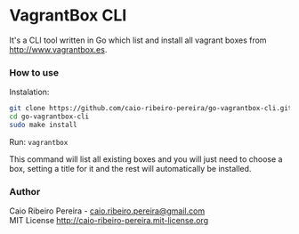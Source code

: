 # VagrantBox CLI

It's a CLI tool written in Go which list and install all vagrant boxes from http://www.vagrantbox.es.

### How to use

Instalation: 

``` bash
git clone https://github.com/caio-ribeiro-pereira/go-vagrantbox-cli.git
cd go-vagrantbox-cli
sudo make install
```

Run: `vagrantbox`

This command will list all existing boxes and you will just need to choose a box, setting a title for it and the rest will automatically be installed.

### Author

Caio Ribeiro Pereira - caio.ribeiro.pereira@gmail.com  
MIT License <http://caio-ribeiro-pereira.mit-license.org>
